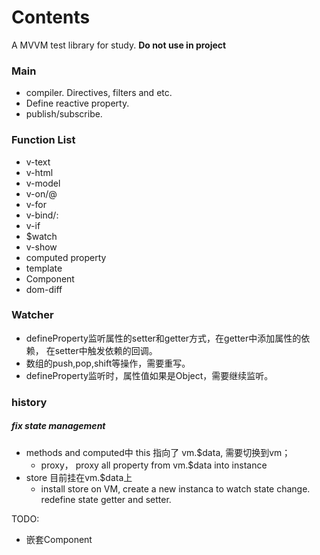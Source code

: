 # Contents
A MVVM test library for study. **Do not use in project**

### Main
+ compiler. Directives, filters and etc.
+ Define reactive property.
+ publish/subscribe.

### Function List
+ v-text
+ v-html
+ v-model
+ v-on/@
+ v-for
+ v-bind/:
+ v-if
+ $watch
+ v-show
+ computed property
+ template
+ Component
+ dom-diff


### Watcher
+ defineProperty监听属性的setter和getter方式，在getter中添加属性的依赖，
在setter中触发依赖的回调。
+ 数组的push,pop,shift等操作，需要重写。
+ defineProperty监听时，属性值如果是Object，需要继续监听。


### history
##### fix state management
+ methods and computed中 this 指向了 vm.$data, 需要切换到vm；
	+ proxy， proxy all property from vm.$data into instance
+ store 目前挂在vm.$data上
	+ install store on VM, create a new instanca to watch state change. redefine state getter and setter.


TODO:
+ 嵌套Component
